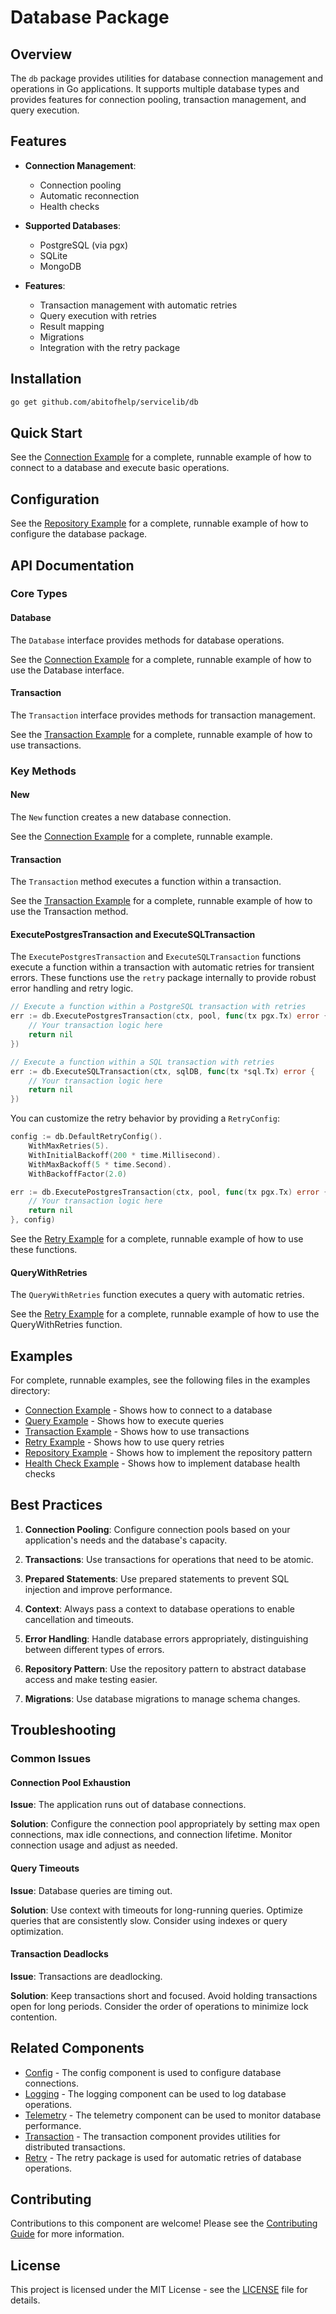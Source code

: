# Database Package

## Overview

The `db` package provides utilities for database connection management and operations in Go applications. It supports multiple database types and provides features for connection pooling, transaction management, and query execution.

## Features

- **Connection Management**:
  - Connection pooling
  - Automatic reconnection
  - Health checks

- **Supported Databases**:
  - PostgreSQL (via pgx)
  - SQLite
  - MongoDB

- **Features**:
  - Transaction management with automatic retries
  - Query execution with retries
  - Result mapping
  - Migrations
  - Integration with the retry package

## Installation

```bash
go get github.com/abitofhelp/servicelib/db
```

## Quick Start

See the [Connection Example](../examples/db/connection_example.go) for a complete, runnable example of how to connect to a database and execute basic operations.

## Configuration

See the [Repository Example](../examples/db/repository_example.go) for a complete, runnable example of how to configure the database package.

## API Documentation

### Core Types

#### Database

The `Database` interface provides methods for database operations.

See the [Connection Example](../examples/db/connection_example.go) for a complete, runnable example of how to use the Database interface.

#### Transaction

The `Transaction` interface provides methods for transaction management.

See the [Transaction Example](../examples/db/transaction_example.go) for a complete, runnable example of how to use transactions.

### Key Methods

#### New

The `New` function creates a new database connection.

See the [Connection Example](../examples/db/connection_example.go) for a complete, runnable example.

#### Transaction

The `Transaction` method executes a function within a transaction.

See the [Transaction Example](../examples/db/transaction_example.go) for a complete, runnable example of how to use the Transaction method.

#### ExecutePostgresTransaction and ExecuteSQLTransaction

The `ExecutePostgresTransaction` and `ExecuteSQLTransaction` functions execute a function within a transaction with automatic retries for transient errors. These functions use the `retry` package internally to provide robust error handling and retry logic.

```go
// Execute a function within a PostgreSQL transaction with retries
err := db.ExecutePostgresTransaction(ctx, pool, func(tx pgx.Tx) error {
    // Your transaction logic here
    return nil
})

// Execute a function within a SQL transaction with retries
err := db.ExecuteSQLTransaction(ctx, sqlDB, func(tx *sql.Tx) error {
    // Your transaction logic here
    return nil
})
```

You can customize the retry behavior by providing a `RetryConfig`:

```go
config := db.DefaultRetryConfig().
    WithMaxRetries(5).
    WithInitialBackoff(200 * time.Millisecond).
    WithMaxBackoff(5 * time.Second).
    WithBackoffFactor(2.0)

err := db.ExecutePostgresTransaction(ctx, pool, func(tx pgx.Tx) error {
    // Your transaction logic here
    return nil
}, config)
```

See the [Retry Example](../examples/db/retry_example.go) for a complete, runnable example of how to use these functions.

#### QueryWithRetries

The `QueryWithRetries` function executes a query with automatic retries.

See the [Retry Example](../examples/db/retry_example.go) for a complete, runnable example of how to use the QueryWithRetries function.

## Examples

For complete, runnable examples, see the following files in the examples directory:

- [Connection Example](../examples/db/connection_example.go) - Shows how to connect to a database
- [Query Example](../examples/db/query_example.go) - Shows how to execute queries
- [Transaction Example](../examples/db/transaction_example.go) - Shows how to use transactions
- [Retry Example](../examples/db/retry_example.go) - Shows how to use query retries
- [Repository Example](../examples/db/repository_example.go) - Shows how to implement the repository pattern
- [Health Check Example](../examples/db/health_check_example.go) - Shows how to implement database health checks

## Best Practices

1. **Connection Pooling**: Configure connection pools based on your application's needs and the database's capacity.

2. **Transactions**: Use transactions for operations that need to be atomic.

3. **Prepared Statements**: Use prepared statements to prevent SQL injection and improve performance.

4. **Context**: Always pass a context to database operations to enable cancellation and timeouts.

5. **Error Handling**: Handle database errors appropriately, distinguishing between different types of errors.

6. **Repository Pattern**: Use the repository pattern to abstract database access and make testing easier.

7. **Migrations**: Use database migrations to manage schema changes.

## Troubleshooting

### Common Issues

#### Connection Pool Exhaustion

**Issue**: The application runs out of database connections.

**Solution**: Configure the connection pool appropriately by setting max open connections, max idle connections, and connection lifetime. Monitor connection usage and adjust as needed.

#### Query Timeouts

**Issue**: Database queries are timing out.

**Solution**: Use context with timeouts for long-running queries. Optimize queries that are consistently slow. Consider using indexes or query optimization.

#### Transaction Deadlocks

**Issue**: Transactions are deadlocking.

**Solution**: Keep transactions short and focused. Avoid holding transactions open for long periods. Consider the order of operations to minimize lock contention.

## Related Components

- [Config](../config/README.md) - The config component is used to configure database connections.
- [Logging](../logging/README.md) - The logging component can be used to log database operations.
- [Telemetry](../telemetry/README.md) - The telemetry component can be used to monitor database performance.
- [Transaction](../transaction/README.md) - The transaction component provides utilities for distributed transactions.
- [Retry](../retry/README.md) - The retry package is used for automatic retries of database operations.

## Contributing

Contributions to this component are welcome! Please see the [Contributing Guide](../CONTRIBUTING.md) for more information.

## License

This project is licensed under the MIT License - see the [LICENSE](../LICENSE) file for details.
